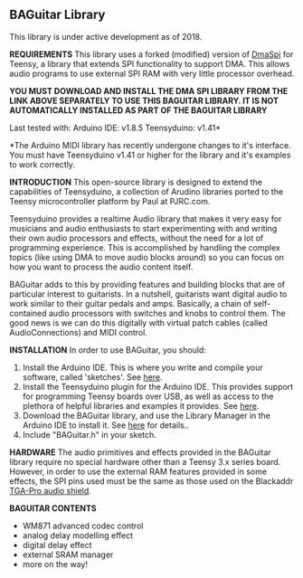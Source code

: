 ## BAGuitar Library
This library is under active development as of 2018.

**REQUIREMENTS**
This library uses a forked (modified) version of [DmaSpi](https://github.com/Blackaddr/DmaSpi) for Teensy, a library that extends SPI functionality to support DMA. This allows audio programs to use external SPI RAM with very little processor overhead.

**YOU MUST DOWNLOAD AND INSTALL THE DMA SPI LIBRARY FROM THE LINK ABOVE SEPARATELY TO USE THIS BAGUITAR LIBRARY. IT IS NOT AUTOMATICALLY INSTALLED AS PART OF THE BAGUITAR LIBRARY**

Last tested with:
Arduino IDE: v1.8.5
Teensyduino: v1.41*

*The Arduino MIDI library has recently undergone changes to it's interface. You must have Teensyduino v1.41 or higher for the library and it's examples to work correctly.

**INTRODUCTION**
This open-source library is designed to extend the capabilities of Teensyduino, a collection of Arudino libraries  ported to the Teensy microcontroller platform by Paul at PJRC.com.

Teensyduino provides a realtime Audio library that makes it very easy for musicians and audio enthusiasts to start experimenting with and writing their own audio processors and effects, without the need for a lot of programming experience. This is accomplished by handling the complex topics (like using DMA to move audio blocks around) so you can focus on how you want to process the audio content itself.

BAGuitar adds to this by providing features and building blocks that are of particular interest to guitarists. In a nutshell, guitarists want digital audio to work similar to their guitar pedals and amps. Basically, a chain of self-contained audio processors with switches and knobs to control them. The good news is we can do this digitally with virtual patch cables (called AudioConnections) and MIDI control.

**INSTALLATION**
In order to use BAGuitar, you should:

 1. Install the Arduino IDE. This is where you write and compile your software, called 'sketches'. See [here](https://www.arduino.cc/en/Main/Software).
 2. Install the Teensyduino plugin for the Arduino IDE. This provides support for programming Teensy boards over USB, as well as access to the plethora of helpful libraries and examples it provides. See [here](https://www.pjrc.com/teensy/td_download.html).
 3. Download the BAGuitar library, and use the Library Manager in the Arduino IDE to install it. See [here](https://www.arduino.cc/en/Guide/Libraries) for details..
 4. Include "BAGuitar.h" in your sketch.

**HARDWARE**
The audio primitives and effects provided in the BAGuitar library require no special hardware other than a Teensy 3.x series board. However, in order to use the external RAM features provided in some effects, the SPI pins used must be the same as those used on the Blackaddr [TGA-Pro audio shield](http://blackaddr.com/products/).

**BAGUITAR CONTENTS**
 - WM871 advanced codec control
 - analog delay modelling effect
 - digital delay effect
 - external SRAM manager
 - more on the way!

